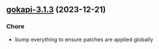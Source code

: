 

## [gokapi-3.1.3](https://github.com/truecharts/charts/compare/gokapi-3.1.2...gokapi-3.1.3) (2023-12-21)

### Chore

- bump everything to ensure patches are applied globally
  
  